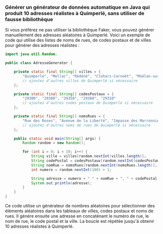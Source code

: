### Générer un générateur de données automatique en Java qui produit 10 adresses réalistes à Quimperlé, sans utiliser de fausse bibliothèque

Si vous préférez ne pas utiliser la bibliothèque Faker, vous pouvez générer manuellement des adresses aléatoires à Quimperlé. Voici un exemple de code qui utilise des listes de noms de rues, de codes postaux et de villes pour générer des adresses réalistes :

```java
import java.util.Random;

public class AdresseGenerator {

    private static final String[] villes = {
        "Quimperlé", "Mellac", "Rédéné", "Clohars-Carnoët", "Moëlan-sur-Mer"
        // ajoutez d'autres villes de Quimperlé si nécessaire
    };

    private static final String[] codesPostaux = {
        "29300", "29380", "29350", "29360", "29310"
        // ajoutez d'autres codes postaux de Quimperlé si nécessaire
    };

    private static final String[] nomsRues = {
        "Rue des Roses", "Avenue de la Liberté", "Impasse des Marronniers", "Boulevard du Moulin"
        // ajoutez d'autres noms de rues de Quimperlé si nécessaire
    };

    public static void main(String[] args) {
        Random random = new Random();

        for (int i = 0; i < 10; i++) {
            String ville = villes[random.nextInt(villes.length)];
            String codePostal = codesPostaux[random.nextInt(codesPostaux.length)];
            String nomRue = nomsRues[random.nextInt(nomsRues.length)];
            int numero = random.nextInt(100) + 1;

            String adresse = numero + " " + nomRue + ", " + codePostal + " " + ville;
            System.out.println(adresse);
        }
    }
}
```

Ce code utilise un générateur de nombres aléatoires pour sélectionner des éléments aléatoires dans les tableaux de villes, codes postaux et noms de rues. Il génère ensuite une adresse en concaténant le numéro de rue, le nom de rue, le code postal et la ville. La boucle est répétée jusqu'à obtenir 10 adresses réalistes à Quimperlé.
